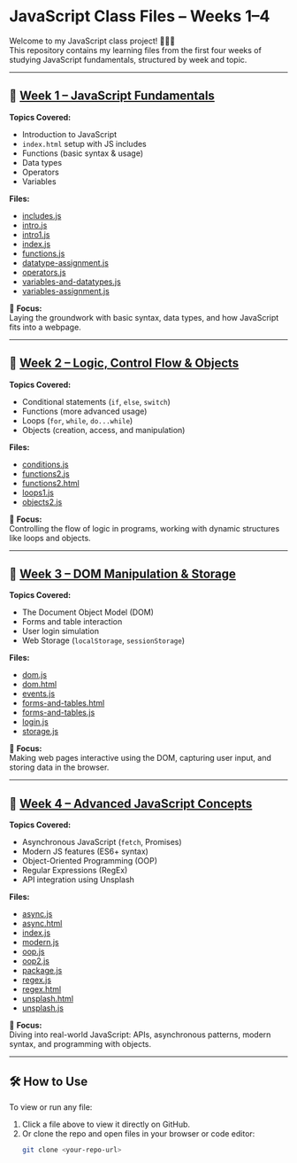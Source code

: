 # JavaScript Class Files – Weeks 1–4

Welcome to my JavaScript class project! 👩🏽‍💻  
This repository contains my learning files from the first four weeks of studying JavaScript fundamentals, structured by week and topic.

---

## 📁 [Week 1 – JavaScript Fundamentals](./week1)

**Topics Covered:**
- Introduction to JavaScript
- `index.html` setup with JS includes
- Functions (basic syntax & usage)
- Data types
- Operators
- Variables 

**Files:**
- [includes.js](./week1/js/includes.js)
- [intro.js](./week1/intro.js)
- [intro1.js](./week1/intro1.js)
- [index.js](./week1/index.js)
- [functions.js](./week1/functions.js)
- [datatype-assignment.js](./week1/datatype-assignment.js)
- [operators.js](./week1/operators.js)
- [variables-and-datatypes.js](./week1/variables-and-datatypes.js)
- [variables-assignment.js](./week1/variables-assignment.js)

📌 **Focus:**  
Laying the groundwork with basic syntax, data types, and how JavaScript fits into a webpage.

---

## 📁 [Week 2 – Logic, Control Flow & Objects](./week2)

**Topics Covered:**
- Conditional statements (`if`, `else`, `switch`)
- Functions (more advanced usage)
- Loops (`for`, `while`, `do...while`)
- Objects (creation, access, and manipulation)

**Files:**
- [conditions.js](./week2/conditions.js)
- [functions2.js](./week2/functions2.js)
- [functions2.html](./week2/functions2.html)
- [loops1.js](./week2/loops1.js)
- [objects2.js](./week2/objects2.js)

📌 **Focus:**  
Controlling the flow of logic in programs, working with dynamic structures like loops and objects.

---

## 📁 [Week 3 – DOM Manipulation & Storage](./week3)

**Topics Covered:**
- The Document Object Model (DOM)
- Forms and table interaction
- User login simulation
- Web Storage (`localStorage`, `sessionStorage`)

**Files:**
- [dom.js](./week3/dom.js)
- [dom.html](./week3/dom.html)
- [events.js](./week3/events.js)
- [forms-and-tables.html](./week3/forms-and-tables.html)
- [forms-and-tables.js](./week3/forms-and-tables.js)
- [login.js](./week3/login.js)
- [storage.js](./week3/storage.js)

📌 **Focus:**  
Making web pages interactive using the DOM, capturing user input, and storing data in the browser.

---

## 📁 [Week 4 – Advanced JavaScript Concepts](./week4)

**Topics Covered:**
- Asynchronous JavaScript (`fetch`, Promises)
- Modern JS features (ES6+ syntax)
- Object-Oriented Programming (OOP)
- Regular Expressions (RegEx)
- API integration using Unsplash

**Files:**
- [async.js](./week4/async.js)
- [async.html](./week4/async.html)
- [index.js](./week4/index.js)
- [modern.js](./week4/modern.js)
- [oop.js](./week4/oop.js)
- [oop2.js](./week4/oop2.js)
- [package.js](./week4/package.js)
- [regex.js](./week4/regex.js)
- [regex.html](./week4/regex.html)
- [unsplash.html](./week4/unsplash.html)
- [unsplash.js](./week4/unsplash.js)

📌 **Focus:**  
Diving into real-world JavaScript: APIs, asynchronous patterns, modern syntax, and programming with objects.

---

## 🛠️ How to Use

To view or run any file:
1. Click a file above to view it directly on GitHub.
2. Or clone the repo and open files in your browser or code editor:
   ```bash
   git clone <your-repo-url>
